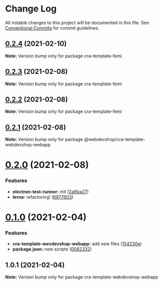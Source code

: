 # Change Log

All notable changes to this project will be documented in this file.
See [Conventional Commits](https://conventionalcommits.org) for commit guidelines.

## [0.2.4](https://github.com/femiadeniyi/femiadeniyi/compare/v0.2.3...v0.2.4) (2021-02-10)

**Note:** Version bump only for package cra-template-femi





## [0.2.3](https://github.com/webdevshop/webdevshop/compare/v0.2.2...v0.2.3) (2021-02-08)

**Note:** Version bump only for package cra-template-femi





## [0.2.2](https://github.com/webdevshop/webdevshop/compare/v0.2.1...v0.2.2) (2021-02-08)

**Note:** Version bump only for package cra-template-femi





## [0.2.1](https://github.com/webdevshop/webdevshop/compare/v0.2.0...v0.2.1) (2021-02-08)

**Note:** Version bump only for package @webdevshop/cra-template-webdevshop-webapp





# [0.2.0](https://github.com/webdevshop/webdevshop/compare/v0.1.0...v0.2.0) (2021-02-08)


### Features

* **electron-test-runner:** init ([2a6ba27](https://github.com/webdevshop/webdevshop/commit/2a6ba2765dc853c89a686d2416bf9fdef4c7be12))
* **lerna:** refactoring! ([6977603](https://github.com/webdevshop/webdevshop/commit/697760324ef6ea104f6bfc013c7187595cf665e6))





# [0.1.0](https://github.com/webdevshop/webdevshop-lerna/compare/v1.0.1...v0.1.0) (2021-02-04)


### Features

* **cra-template-wevdevshop-webapp:** add new files ([154230e](https://github.com/webdevshop/webdevshop-lerna/commit/154230e4937ca86642c21e78178ad44189081a7d))
* **package.json:** new scripts ([0082332](https://github.com/webdevshop/webdevshop-lerna/commit/00823325b4fe1cdff78e47251b10c1c3406b600f))





## 1.0.1 (2021-02-04)

**Note:** Version bump only for package cra-template-webdevshop-webapp
